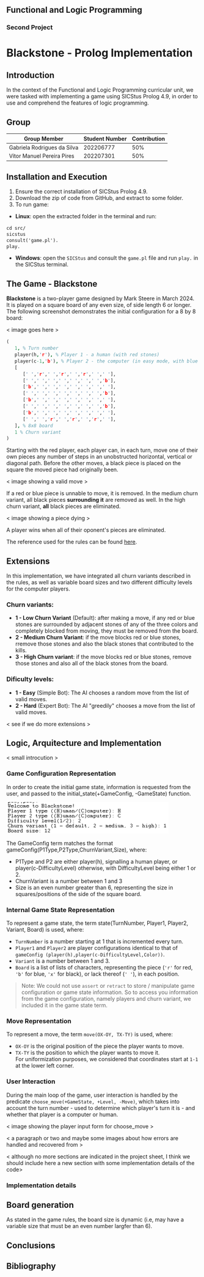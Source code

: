 ## Functional and Logic Programming 
### Second Project
# Blackstone - Prolog Implementation

## Introduction

In the context of the Functional and Logic Programming curricular unit, we were tasked with implementing a game using SICStus Prolog 4.9, in order to use and comprehend the features of logic programming. 

## Group

|Group Member | Student Number | Contribution |
|---|---|---|
| Gabriela Rodrigues da Silva | 202206777 | 50% |
| Vítor Manuel Pereira Pires | 202207301 | 50% |

## Installation and Execution

1) Ensure the correct installation of SICStus Prolog 4.9.
2) Download the zip of code from GitHub, and extract to some folder.
3) To run game:
- **Linux**: open the extracted folder in the terminal and run:
```
cd src/
sicstus
consult('game.pl').
play.
```
- **Windows**: open the `SICStus` and consult the `game.pl` file and run `play.` in the SICStus terminal.


## The Game - Blackstone
**Blackstone** is a two-player game designed by Mark Steere in March 2024. It is played on a square board of any even size, of side length 6 or longer. The following screenshot demonstrates the initial configuration for a 8 by 8 board:

< image goes here >

```prolog
(
   1, % Turn number
   player(h,'r'), % Player 1 - a human (with red stones)
   player(c-1,'b'), % Player 2 - the computer (in easy mode, with blue stones)
   [
      [' ','r',' ','r',' ','r',' ',' '],
      [' ',' ',' ',' ',' ',' ',' ','b'],
      ['b',' ',' ',' ',' ',' ',' ',' '],
      [' ',' ',' ',' ',' ',' ',' ','b'],
      ['b',' ',' ',' ',' ',' ',' ',' '],
      [' ',' ',' ',' ',' ',' ',' ','b'],
      ['b',' ',' ',' ',' ',' ',' ',' '],
      [' ',' ','r',' ','r',' ','r',' '],
   ], % 8x8 board
   1 % Churn variant
)
```

Starting with the red player, each player can, in each turn, move one of their own pieces any number of steps in an unobstructed horizontal, vertical or diagonal path. Before the other moves, a black piece is placed on the square the moved piece had originally been.

< image showing a valid move >

If a red or blue piece is unnable to move, it is removed. In the medium churn variant, all black pieces **surrounding it** are removed as well. In the high churn variant, **all** black pieces are eliminated.

< image showing a piece dying >

A player wins when all of their oponent's pieces are eliminated. 

The reference used for the rules can be found [here](https://www.marksteeregames.com/Blackstone_rules.pdf).

## Extensions

In this implementation, we have integrated all churn variants described in the rules, as well as variable board sizes and two different difficulty levels for the computer players.

### Churn variants:
- **1 - Low Churn Variant** (Default): after making a move, if any red or blue stones are surrounded by adjacent stones of any of the three colors and completely blocked from moving, they must be removed from the board.
- **2 - Medium Churn Variant**: if the move blocks red or blue stones, rremove those stones and also the black stones that contributed to the kills.
- **3 - High Churn variant**: if the move blocks red or blue stones, remove those stones and also all of the black stones from the board.

### Dificulty levels:
- **1 - Easy** (Simple Bot): The AI chooses a random move from the list of valid moves.
- **2 - Hard** (Expert Bot): The AI "greedily" chooses a move from the list of valid moves.

< see if we do more extensions >

## Logic, Arquitecture and Implementation

< small introcution >

### Game Configuration Representation

In order to create the initial game state, information is requested from the user, and passed to the initial_state(+GameConfig, -GameState) function.

![Initialization form](imgs/init_form.png)

The GameConfig term matches the format gameConfig(P1Type,P2Type,ChurnVariant,Size), where:
   - P1Type and P2 are either player(h), signalling a human player, or player(c-DifficultyLevel) otherwise, with DifficultyLevel being either 1 or 2.
   - ChurnVariant is a number between 1 and 3
   - Size is an even number greater than 6, representing the size in squares/positions of the side of the square board.

### Internal Game State Representation

To represent a game state, the term state(TurnNumber, Player1, Player2, Variant, Board) is used, where:
   - `TurnNumber` is a number starting at 1 that is incremented every turn.
   - `Player1` and `Player2` are player configurations identical to that of `gameConfig (player(h),player(c-DifficultyLevel,Color))`.
   - `Variant` is a number between 1 and 3.
   - `Board` is a list of lists of characters, representing the piece (`'r'` for red, `'b'` for blue, `'x'` for black), or lack thereof (`' '`), in each position.

> Note: We could not use `assert` or `retract` to store / manipulate game configuration or game state information. So to access you information from the game configuration, namely players and churn variant, we included it in the game state term.

### Move Representation

To represent a move, the term `move(OX-OY, TX-TY)` is used, where:
   - `OX-OY` is the original position of the piece the player wants to move.
   - `TX-TY` is the position to which the player wants to move it.  
For uniformization purposes, we considered that coordinates start at `1-1` at the lower left corner.

### User Interaction

During the main loop of the game, user interaction is handled by the predicate `choose_move(+GameState, +Level, -Move)`, which takes into account the turn number - used to determine which player's turn it is - and whether that player is a computer or human.

< image showing the player input form for choose_move >

< a paragraph or two and maybe some images about how errors are handled and recovered from >

< although no more sections are indicated in the project sheet, I think we should include here a new section with some implementation details of the code>

### Implementation details

## Board generation
As stated in the game rules, the board size is dynamic (i.e, may have a variable size that must be an even number largfer than 6).


## Conclusions



## Bibliography
